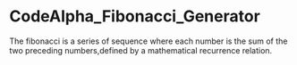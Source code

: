 # CodeAlpha_Fibonacci_Generator
The fibonacci is a series of sequence where each number is the sum of the two preceding numbers,defined by a mathematical recurrence relation.
